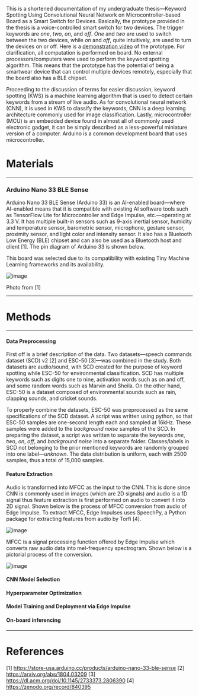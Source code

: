 This is a shortened documentation of my undergraduate thesis—Keyword Spotting Using Convolutional Neural Network on Microcontroller-based Board as a Smart Switch for Devices. Basically, the prototype provided in the thesis is a voice-controlled smart switch for two devices. The trigger keywords are _one_, _two_, _on_, and _off_. _One_ and _two_ are used to switch between the two devices, while _on_ and _off_, quite intuitively, are used to turn the devices on or off. Here is a [demonstration video](https://www.youtube.com/watch?v=_5sMkls3ZtQ) of the prototype. For clarification, all computation is performed on board. No external processors/computers were used to perform the keyword spotting algorithm. This means that the prototype has the potential of being a smartwear device that can control multiple devices remotely, especially that the board also has a BLE chipset.

Proceeding to the discussion of terms for easier discussion, keyword spotting (KWS) is a machine learning algorithm that is used to detect certain keywords from a stream of live audio. As for convolutional neural network (CNN), it is used in KWS to classify the keywords, CNN is a deep learning architecture commonly used for image classification. Lastly, microcontroller (MCU) is an embedded device found in almost all of commonly used electronic gadget, it can be simply described as a less-powerful  miniature version of a computer. Arduino is a common development board that uses microcontroller.

# Materials
---
### Arduino Nano 33 BLE Sense
Arduino Nano 33 BLE Sense (Arduino 33) is an AI-enabled board—where AI-enabled means that it is compatible with existing AI software tools such as TensorFlow Lite for Microcontroller and Edge Impulse, etc.—operating at 3.3 V. It has multiple built-in sensors such as 9-axis inertial sensor, humidity and temperature sensor, barometric sensor, microphone, gesture sensor, proximity sensor, and light color and intensity sensor. It also has a Bluetooth Low Energy (BLE) chipset and can also be used as a Bluetooth host and client [1]. The pin diagram of Arduino 33 is shown below.

This board was selected due to its compatibility with existing Tiny Machine Learning frameworks and its availability.

![image](https://user-images.githubusercontent.com/94373003/179490551-f4febdad-93bc-42f6-8bca-51ceafca4557.png)

Photo from [1]

---
# Methods
---
#### Data Preprocessing
First off is a brief description of the data. Two datasets—speech commands dataset (SCD) v2 [2] and ESC-50 [3]—was combined in the study. Both datasets are audio/sound, with SCD created for the purpose of keyword spotting while ESC-50 for environmental classification. SCD has multiple keywords such as digits one to nine, activation words such as on and off, and some random words such as Marvin and Sheila. On the other hand, ESC-50 is a dataset composed of environmental sounds such as rain, clapping sounds, and cricket sounds.

To properly combine the datasets, ESC-50 was preprocessed as the same specifications of the SCD dataset. A script was written using python, so that ESC-50 samples are one-second length each and sampled at 16kHz. These samples were added to the _background noise_ samples of the SCD. In preparing the dataset, a script was written to separate the keywords _one_, _two_, _on_, _off_, and _background noise_ into a separate folder. Classes/labels in SCD not belonging to the prior mentioned keywords are randomly grouped into one label—_unknown_. The data distribution is uniform, each with 2500 samples, thus a total of 15,000 samples.


#### Feature Extraction
Audio is transformed into MFCC as the input to the CNN. This is done since CNN is commonly used in images (which are 2D signals) and audio is a 1D signal thus feature extraction is first performed on audio to convert it into 2D signal. Shown below is the process of MFCC conversion from audio of Edge Impulse. To extract MFCC, Edge Impulses uses SpeechPy, a Python package for extracting features from audio by Torfi [4].

![image](https://user-images.githubusercontent.com/94373003/179495237-be499050-b3e3-4427-8a09-3e38ac9509aa.png)

MFCC is a signal processing function offered by Edge Impulse which converts raw audio data into mel-frequency spectrogram. Shown below is a pictorial process of the conversion.

![image](https://user-images.githubusercontent.com/94373003/179495480-c79ff04a-7797-413f-8a10-4be8c7f62680.png)

#### CNN Model Selection

#### Hyperparameter Optimization 

#### Model Training and Deployment via Edge Impulse

#### On-board inferencing
---
# References
[1] https://store-usa.arduino.cc/products/arduino-nano-33-ble-sense
[2] https://arxiv.org/abs/1804.03209
[3] https://dl.acm.org/doi/10.1145/2733373.2806390
[4] https://zenodo.org/record/840395







